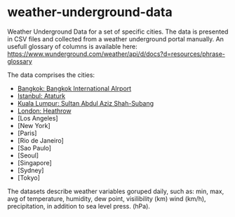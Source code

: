 # weather-underground-data
Weather Underground Data for a set of specific cities. 
The data is presented in CSV files and collected from a weather underground portal manually.
An usefull glossary of columns is available here: https://www.wunderground.com/weather/api/d/docs?d=resources/phrase-glossary

The data comprises the cities:
  - [Bangkok: Bangkok International AIrport](https://www.wunderground.com/history/airport//2016/10/31/DailyHistory.html?req_city=Bangkok&req_statename=Thailand&reqdb.zip=00000&reqdb.magic=313&reqdb.wmo=48456)
  - [Istanbul: Ataturk](https://www.wunderground.com/history/airport//2016/10/31/DailyHistory.html?req_city=Istanbul&req_statename=Turkey&reqdb.zip=00000&reqdb.magic=131&reqdb.wmo=17060)
  - [Kuala Lumpur: Sultan Abdul Aziz Shah-Subang](https://www.wunderground.com/history/airport//2016/10/31/DailyHistory.html?req_city=Subang/Sultan%20Abdul%20Azi&req_statename=Malaysia&reqdb.zip=00000&reqdb.magic=392&reqdb.wmo=WWMSA)
  - [London: Heathrow](https://www.wunderground.com/history/airport//2016/10/31/DailyHistory.html?req_city=London&req_statename=United%20Kingdom&reqdb.zip=00000&reqdb.magic=108&reqdb.wmo=03772)
  - [Los Angeles]
  - [New York]
  - [Paris]
  - [Rio de Janeiro]
  - [Sao Paulo]
  - [Seoul]
  - [Singapore]
  - [Sydney]
  - [Tokyo]

The datasets describe weather variables goruped daily, such as: min, max, avg 
of temperature, humidity, dew point, visilibility (km) wind (km/h), precipitation,
in addition to sea level press. (hPa).

